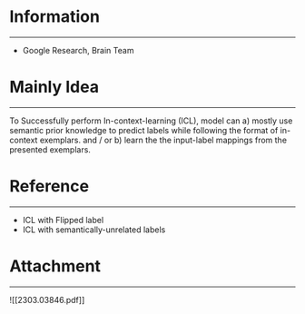 # Information
---
- Google Research, Brain Team

# Mainly Idea
---
To Successfully perform In-context-learning (ICL), model can
a) mostly use semantic prior knowledge to predict labels while following the format of in-context exemplars. and / or b) learn the the input-label mappings from the presented exemplars.



# Reference
---
- ICL with Flipped label
- ICL with semantically-unrelated labels

# Attachment
---
![[2303.03846.pdf]]